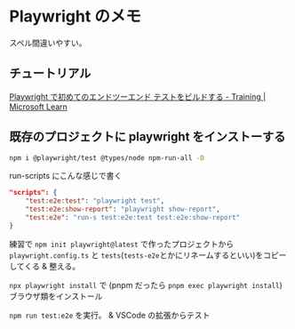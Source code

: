 # Playwright のメモ

スペル間違いやすい。

## チュートリアル

[Playwright で初めてのエンドツーエンド テストをビルドする - Training | Microsoft Learn](https://learn.microsoft.com/ja-jp/training/modules/build-with-playwright/)

## 既存のプロジェクトに playwright をインストーする

```sh
npm i @playwright/test @types/node npm-run-all -D
```

run-scripts にこんな感じで書く

```json
"scripts": {
    "test:e2e:test": "playwright test",
    "test:e2e:show-report": "playwright show-report",
    "test:e2e": "run-s test:e2e:test test:e2e:show-report"
}
```

練習で
`npm init playwright@latest`
で作ったプロジェクトから
`playwright.config.ts` と `tests`(`tests-e2e`とかにリネームするといい)をコピーしてくる & 整える。

`npx playwright install` で (pnpm だったら `pnpm exec playwright install`)
ブラウザ類をインストール

`npm run test:e2e` を実行。
& VSCode の拡張からテスト

